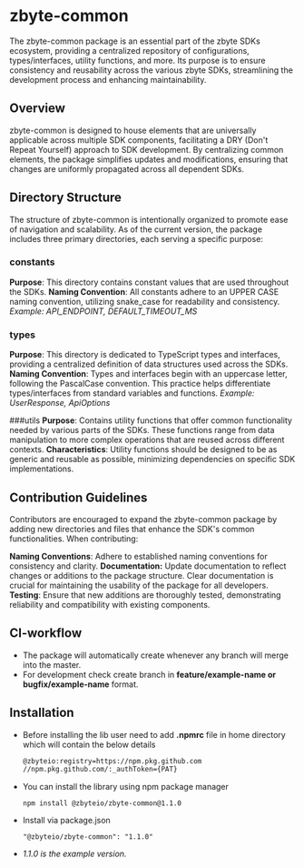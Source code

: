 # zbyte-common

The zbyte-common package is an essential part of the zbyte SDKs ecosystem, providing a centralized repository of configurations, types/interfaces, utility functions, and more. Its purpose is to ensure consistency and reusability across the various zbyte SDKs, streamlining the development process and enhancing maintainability.

## Overview
zbyte-common is designed to house elements that are universally applicable across multiple SDK components, facilitating a DRY (Don't Repeat Yourself) approach to SDK development. By centralizing common elements, the package simplifies updates and modifications, ensuring that changes are uniformly propagated across all dependent SDKs.

## Directory Structure
The structure of zbyte-common is intentionally organized to promote ease of navigation and scalability. As of the current version, the package includes three primary directories, each serving a specific purpose:

### constants
**Purpose**: This directory contains constant values that are used throughout the SDKs.
**Naming Convention**: All constants adhere to an UPPER CASE naming convention, utilizing snake_case for readability and consistency.
*Example: API_ENDPOINT, DEFAULT_TIMEOUT_MS*
### types
**Purpose**: This directory is dedicated to TypeScript types and interfaces, providing a centralized definition of data structures used across the SDKs.
**Naming Convention**: Types and interfaces begin with an uppercase letter, following the PascalCase convention. This practice helps differentiate types/interfaces from standard variables and functions.
*Example: UserResponse, ApiOptions*

###utils
**Purpose**: Contains utility functions that offer common functionality needed by various parts of the SDKs. These functions range from data manipulation to more complex operations that are reused across different contexts.
**Characteristics**: Utility functions should be designed to be as generic and reusable as possible, minimizing dependencies on specific SDK implementations.

## Contribution Guidelines
Contributors are encouraged to expand the zbyte-common package by adding new directories and files that enhance the SDK's common functionalities. When contributing:

**Naming Conventions**: Adhere to established naming conventions for consistency and clarity.
**Documentation:** Update documentation to reflect changes or additions to the package structure. Clear documentation is crucial for maintaining the usability of the package for all developers.
**Testing**: Ensure that new additions are thoroughly tested, demonstrating reliability and compatibility with existing components. 

## CI-workflow

- The package will automatically create whenever any branch will merge into the master.
- For development check create branch in **feature/example-name or bugfix/example-name** format.

## Installation

- Before installing the lib user need to add **.npmrc** file in home directory which will contain the below details
  
  ```sh
  @zbyteio:registry=https://npm.pkg.github.com
  //npm.pkg.github.com/:_authToken={PAT}
  ```
- You can install the library using npm package manager
  ```
  npm install @zbyteio/zbyte-common@1.1.0
  ```
- Install via package.json
  ```
  "@zbyteio/zbyte-common": "1.1.0"
  ```
- *1.1.0 is the example version.*


